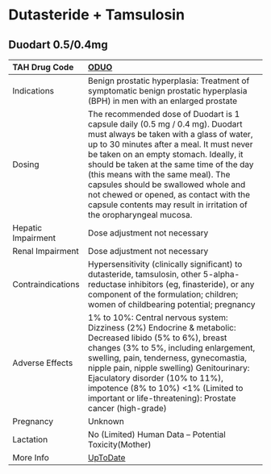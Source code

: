 # Dutasteride + Tamsulosin

## Duodart 0.5/0.4mg

| TAH Drug Code      | [ODUO](https://www.tahsda.org.tw/drugs/hissearch.php?drug_code=ODUO)                                                                                                                                                                                                                                                                                                                                                                                      |
|:-------------------|:----------------------------------------------------------------------------------------------------------------------------------------------------------------------------------------------------------------------------------------------------------------------------------------------------------------------------------------------------------------------------------------------------------------------------------------------------------|
| Indications        | Benign prostatic hyperplasia: Treatment of symptomatic benign prostatic hyperplasia (BPH) in men with an enlarged prostate                                                                                                                                                                                                                                                                                                                                |
| Dosing             | The recommended dose of Duodart is 1 capsule daily (0.5 mg / 0.4 mg). Duodart must always be taken with a glass of water, up to 30 minutes after a meal. It must never be taken on an empty stomach. Ideally, it should be taken at the same time of the day (this means with the same meal). The capsules should be swallowed whole and not chewed or opened, as contact with the capsule contents may result in irritation of the oropharyngeal mucosa. |
| Hepatic Impairment | Dose adjustment not necessary                                                                                                                                                                                                                                                                                                                                                                                                                             |
| Renal Impairment   | Dose adjustment not necessary                                                                                                                                                                                                                                                                                                                                                                                                                             |
| Contraindications  | Hypersensitivity (clinically significant) to dutasteride, tamsulosin, other 5-alpha-reductase inhibitors (eg, finasteride), or any component of the formulation; children; women of childbearing potential; pregnancy                                                                                                                                                                                                                                     |
| Adverse Effects    | 1% to 10%: Central nervous system: Dizziness (2%) Endocrine & metabolic: Decreased libido (5% to 6%), breast changes (3% to 5%, including enlargement, swelling, pain, tenderness, gynecomastia, nipple pain, nipple swelling) Genitourinary: Ejaculatory disorder (10% to 11%), impotence (8% to 10%) <1% (Limited to important or life-threatening): Prostate cancer (high-grade)                                                                       |
| Pregnancy          | Unknown                                                                                                                                                                                                                                                                                                                                                                                                                                                   |
| Lactation          | No (Limited) Human Data – Potential Toxicity(Mother)                                                                                                                                                                                                                                                                                                                                                                                                      |
| More Info          | [UpToDate](https://www.uptodate.com/contents/dutasteride-and-tamsulosin-drug-information)                                                                                                                                                                                                                                                                                                                                                                 |

